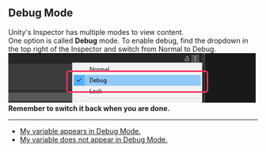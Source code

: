 ## Debug Mode

Unity's Inspector has multiple modes to view content.  
One option is called **Debug** mode. To enable debug, find the dropdown in the top right of the Inspector and switch from Normal to Debug.  
![Inspector Debug Mode](inspector-debug-mode.png)  
**Remember to switch it back when you are done.**

---  

- [My variable appears in Debug Mode.](Serialization%201/Unwanted%20Custom%20Editor.md)
- [My variable does not appear in Debug Mode.](Serialization%201/Serializing%20A%20Field%201.md)